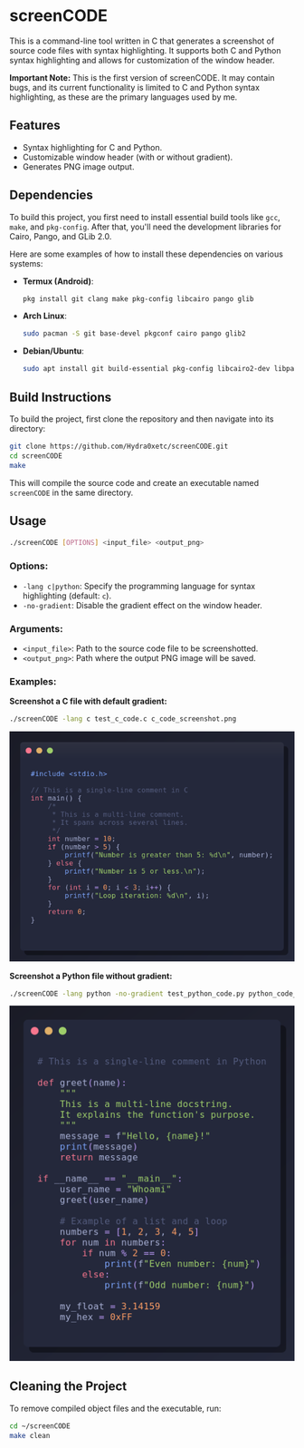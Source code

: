 # screenCODE

This is a command-line tool written in C that generates a screenshot of source code files with syntax highlighting. It supports both C and Python syntax highlighting and allows for customization of the window header.

**Important Note:** This is the first version of screenCODE. It may contain bugs, and its current functionality is limited to C and Python syntax highlighting, as these are the primary languages used by me.

## Features

- Syntax highlighting for C and Python.
- Customizable window header (with or without gradient).
- Generates PNG image output.

## Dependencies

To build this project, you first need to install essential build tools like `gcc`, `make`, and `pkg-config`. After that, you'll need the development libraries for Cairo, Pango, and GLib 2.0.

Here are some examples of how to install these dependencies on various systems:

- **Termux (Android)**:
  ```bash
  pkg install git clang make pkg-config libcairo pango glib
  ```

- **Arch Linux**:
  ```bash
  sudo pacman -S git base-devel pkgconf cairo pango glib2
  ```

- **Debian/Ubuntu**:
  ```bash
  sudo apt install git build-essential pkg-config libcairo2-dev libpango1.0-dev libpangocairo-1.0-0 libglib2.0-dev
  ```

## Build Instructions

To build the project, first clone the repository and then navigate into its directory:

```bash
git clone https://github.com/Hydra0xetc/screenCODE.git
cd screenCODE
make
```

This will compile the source code and create an executable named `screenCODE` in the same directory.

## Usage

```bash
./screenCODE [OPTIONS] <input_file> <output_png>
```

### Options:

- `-lang c|python`: Specify the programming language for syntax highlighting (default: `c`).
- `-no-gradient`: Disable the gradient effect on the window header.

### Arguments:

- `<input_file>`: Path to the source code file to be screenshotted.
- `<output_png>`: Path where the output PNG image will be saved.

### Examples:

**Screenshot a C file with default gradient:**
```bash
./screenCODE -lang c test_c_code.c c_code_screenshot.png
```
![C Code Screenshot](images/c_code_screenshot.png)

**Screenshot a Python file without gradient:**
```bash
./screenCODE -lang python -no-gradient test_python_code.py python_code_screenshot.png
```
![Python Code Screenshot](images/python_code_screenshot.png)

## Cleaning the Project

To remove compiled object files and the executable, run:

```bash
cd ~/screenCODE
make clean
```

